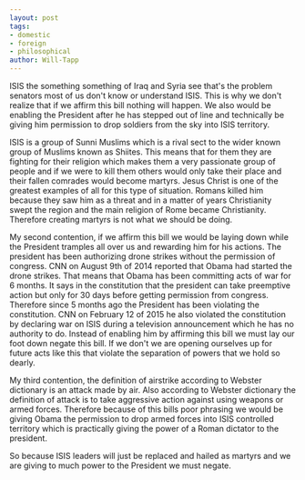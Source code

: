 ```yaml
---
layout: post
tags: 
- domestic 
- foreign 
- philosophical
author: Will-Tapp
---
```

ISIS the something something of Iraq and Syria see that's the problem senators most of us don't know or understand ISIS. This is why we don't realize that if we affirm this bill nothing will happen. We also would be enabling the President after he has stepped out of line and technically be giving him permission to drop soldiers from the sky into ISIS territory.

ISIS is a group of Sunni Muslims which is a rival sect to the wider known group of Muslims known as Shiites. This means that for them they are fighting for their religion which makes them a very passionate group of people and if we were to kill them others would only take their place and their fallen comrades would become martyrs. Jesus Christ is one of the greatest examples of all for this type of situation. Romans killed him because they saw him as a threat and in a matter of years Christianity swept the region and the main religion of Rome became Christianity. Therefore creating martyrs is not what we should be doing.

My second contention, if we affirm this bill we would be laying down while the President tramples all over us and rewarding him for his actions. The president has been authorizing drone strikes without the permission of congress. CNN on August 9th of 2014 reported that Obama had started the drone strikes. That means that Obama has been committing acts of war for 6 months. It says in the constitution that the president can take preemptive action but only for 30 days before getting permission from congress. Therefore since 5 months ago the President has been violating the constitution. CNN on February 12 of 2015 he also violated the constitution by declaring war on ISIS during a television announcement which he has no authority to do. Instead of enabling him by affirming this bill we must lay our foot down negate this bill. If we don't we are opening ourselves up for future acts like this that violate the separation of powers that we hold so dearly.

My third contention, the definition of airstrike according to Webster dictionary is an attack made by air. Also according to Webster dictionary the definition of attack is to take aggressive action against using weapons or armed forces. Therefore because of this bills poor phrasing we would be giving Obama the permission to drop armed forces into ISIS controlled territory which is practically giving the power of a Roman dictator to the president.

So because ISIS leaders will just be replaced and hailed as martyrs and we are giving to much power to the President we must negate.
